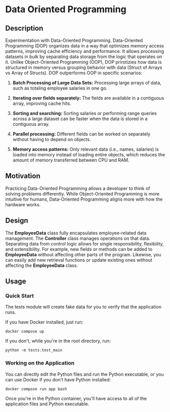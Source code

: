 # Data Oriented Programming

## Description
Experimentation with Data-Oriented Programming. Data-Oriented Programming (DOP) organizes data in a way that  optimizes memory access patterns, improving cache efficiency and performance. It allows processing datasets in bulk by separating data storage from the logic that operates on it. Unlike Object-Oriented Programming (OOP), DOP prirotizies how data is structured in memory versus grouping behavior with data (Struct of Arrays vs Array of Structs). DOP outperforms OOP in specific scenarios:

1) **Batch Processing of Large Data Sets:** Processing large arrays of data, such as totaling employee salaries in one go.

2) **Iterating over fields separately:** The fields are available in a contiguous array, improving cache hits.

3) **Sorting and searching:** Sorting salaries or performing range queries across a large dataset can be faster when the data is stored in a contiguous array.

4) **Parallel processing:** Different fields can be worked on separately without having to depend on objects.

5) **Memory access patterns:** Only relevant data (i.e., names, salaries) is loaded into memory instead of loading entire objects, which reduces the amount of memory transferred between CPU and RAM.

## Motivation
Practicing Data-Oriented Programming allows a developer to think of solving problems differently. While Object-Oriented Programming is more intuitive for humans, Data-Oriented Programming aligns more with how the hardware works.

## Design
The **EmployeeData** class fully encapsulates employee-related data management. The **Controller** class manages operations on that data. Separating data from control logic allows for single responsibility, flexibility, and extensibility. For example, new fields or methods can be added to **EmployeeData** without affecting other parts of the program. Likewise, you can easily add new retrieval functions or update existing ones without affecting the **EmployeeData** class.

## Usage

### Quick Start

The tests module will create fake data for you to verify that the application runs.

If you have Docker installed, just run:

```
docker compose up
```

If you don't, while you're in the root directory, run:

```
python -m tests.test_main
```

### Working on the Application
You can directly edit the Python files and run the Python executable, or you can use Docker if you don't have Python installed:

```
docker compose run app bash
```

Once you're in the Python container, you'll have access to all of the application files and Python executable.